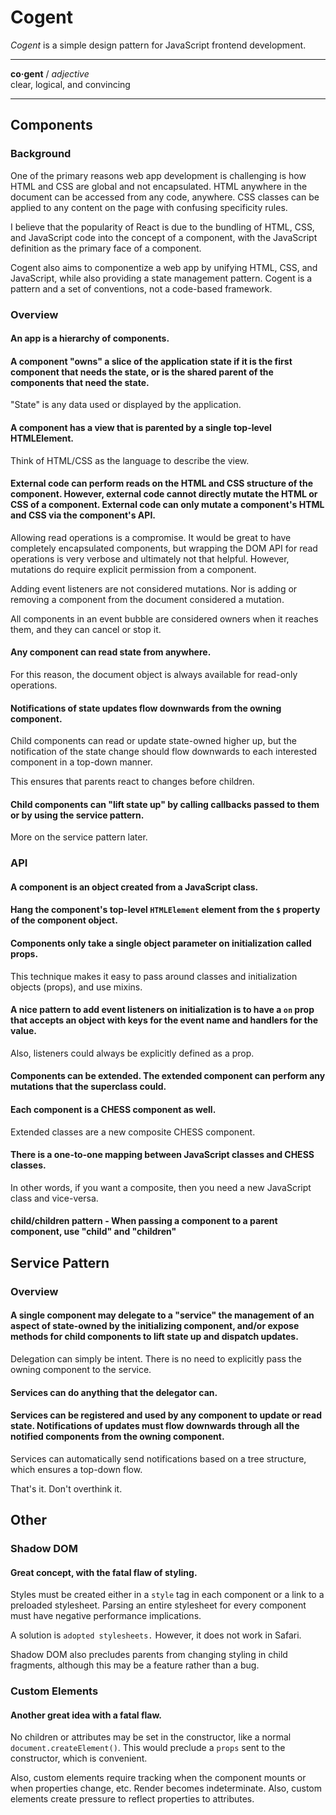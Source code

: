 # Cogent <!-- omit in toc -->

_Cogent_ is a simple design pattern for JavaScript frontend development.

---

**co·gent** / _adjective_<br>
clear, logical, and convincing

---

## Components

### Background

One of the primary reasons web app development is challenging is how HTML and CSS are global and not encapsulated. HTML anywhere in the document can be accessed from any code, anywhere. CSS classes can be applied to any content on the page with confusing specificity rules.

I believe that the popularity of React is due to the bundling of HTML, CSS, and JavaScript code into the concept of a component, with the JavaScript definition as the primary face of a component.

Cogent also aims to componentize a web app by unifying HTML, CSS, and JavaScript, while also providing a state management pattern. Cogent is a pattern and a set of conventions, not a code-based framework.

### Overview

#### An app is a hierarchy of components.

#### A component "owns" a slice of the application state if it is the first component that needs the state, or is the shared parent of the components that need the state.

"State" is any data used or displayed by the application.

#### A component has a view that is parented by a single top-level HTMLElement.

Think of HTML/CSS as the language to describe the view.

#### External code can perform reads on the HTML and CSS structure of the component. However, external code cannot directly mutate the HTML or CSS of a component. External code can only mutate a component's HTML and CSS via the component's API.

Allowing read operations is a compromise. It would be great to have completely encapsulated components, but wrapping the DOM API for read operations is very verbose and ultimately not that helpful. However, mutations do require explicit permission from a component.

Adding event listeners are not considered mutations. Nor is adding or removing a component from the document considered a mutation.

All components in an event bubble are considered owners when it reaches them, and they can cancel or stop it.

#### Any component can read state from anywhere.

For this reason, the document object is always available for read-only operations.

#### Notifications of state updates flow downwards from the owning component.

Child components can read or update state-owned higher up, but the notification of the state change should flow downwards to each interested component in a top-down manner.

This ensures that parents react to changes before children.

#### Child components can "lift state up" by calling callbacks passed to them or by using the service pattern.

More on the service pattern later.

### API

#### A component is an object created from a JavaScript class.

#### Hang the component's top-level `HTMLElement` element from the `$` property of the component object.

#### Components only take a single object parameter on initialization called props.

This technique makes it easy to pass around classes and initialization objects (props), and use mixins.

#### A nice pattern to add event listeners on initialization is to have a `on` prop that accepts an object with keys for the event name and handlers for the value.

Also, listeners could always be explicitly defined as a prop.

#### Components can be extended. The extended component can perform any mutations that the superclass could.

#### Each component is a CHESS component as well.

Extended classes are a new composite CHESS component.

#### There is a one-to-one mapping between JavaScript classes and CHESS classes.

In other words, if you want a composite, then you need a new JavaScript class and vice-versa.

#### child/children pattern - When passing a component to a parent component, use "child" and "children"

## Service Pattern

### Overview

#### A single component may delegate to a "service" the management of an aspect of state-owned by the initializing component, and/or expose methods for child components to lift state up and dispatch updates.

Delegation can simply be intent. There is no need to explicitly pass the owning component to the service.

#### Services can do anything that the delegator can.

#### Services can be registered and used by any component to update or read state. Notifications of updates must flow downwards through all the notified components from the owning component.

Services can automatically send notifications based on a tree structure, which ensures a top-down flow.

That's it. Don't overthink it.

## Other

### Shadow DOM

#### Great concept, with the fatal flaw of styling.

Styles must be created either in a `style` tag in each component or a link to a preloaded stylesheet. Parsing an entire stylesheet for every component must have negative performance implications.

A solution is `adopted stylesheets.` However, it does not work in Safari.

Shadow DOM also precludes parents from changing styling in child fragments, although this may be a feature rather than a bug.

### Custom Elements

#### Another great idea with a fatal flaw.

No children or attributes may be set in the constructor, like a normal `document.createElement()`. This would preclude a `props` sent to the constructor, which is convenient.

Also, custom elements require tracking when the component mounts or when properties change, etc. Render becomes indeterminate. Also, custom elements create pressure to reflect properties to attributes.
